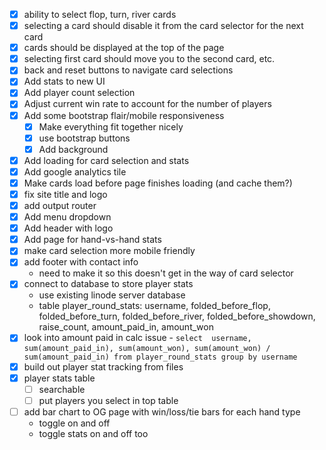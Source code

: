 - [x] ability to select flop, turn, river cards
- [x] selecting a card should disable it from the card selector for the next card
- [x] cards should be displayed at the top of the page
- [x] selecting first card should move you to the second card, etc.
- [x] back and reset buttons to navigate card selections
- [x] Add stats to new UI
- [x] Add player count selection
- [x] Adjust current win rate to account for the number of players
- [x] Add some bootstrap flair/mobile responsiveness
  - [x] Make everything fit together nicely
  - [x] use bootstrap buttons
  - [x] Add background
- [x] Add loading for card selection and stats
- [x] Add google analytics tile
- [x] Make cards load before page finishes loading (and cache them?)
- [x] fix site title and logo
- [x] add output router
- [x] Add menu dropdown
- [x] Add header with logo
- [x] Add page for hand-vs-hand stats
- [x] make card selection more mobile friendly
- [x] add footer with contact info
  - need to make it so this doesn't get in the way of card selector
- [x] connect to database to store player stats
  - use existing linode server database
  - table player_round_stats: username, folded_before_flop, folded_before_turn, folded_before_river, folded_before_showdown, raise_count, amount_paid_in, amount_won
- [x] look into amount paid in calc issue - `select  username, sum(amount_paid_in), sum(amount_won), sum(amount_won) / sum(amount_paid_in) from player_round_stats group by username`
- [x] build out player stat tracking from files
- [x] player stats table
  - [ ] searchable
  - [ ] put players you select in top table
- [ ] add bar chart to OG page with win/loss/tie bars for each hand type
  - toggle on and off
  - toggle stats on and off too